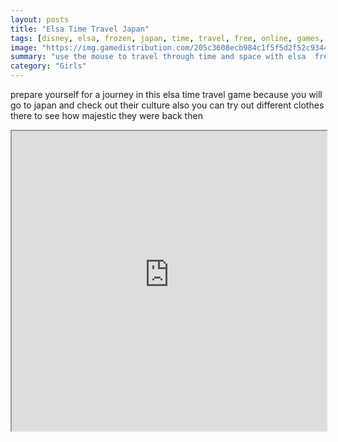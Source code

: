 ```yaml
---
layout: posts
title: "Elsa Time Travel Japan"
tags: [disney, elsa, frozen, japan, time, travel, free, online, games, oyna, game, free, games, play, play, games]
image: "https://img.gamedistribution.com/205c3608ecb984c1f5f5d2f52c934428.jpg"
summary: "use the mouse to travel through time and space with elsa  free online games oyna game free games play play games"
category: "Girls"
---
```


prepare yourself for a journey in this elsa time travel game because you will go to japan and check out their culture also you can try out different clothes there to see how majestic they were back then

<iframe width="100%" height="480px;" src="https://flash.gamedistribution.com?game=205c3608ecb984c1f5f5d2f52c934428"></iframe>